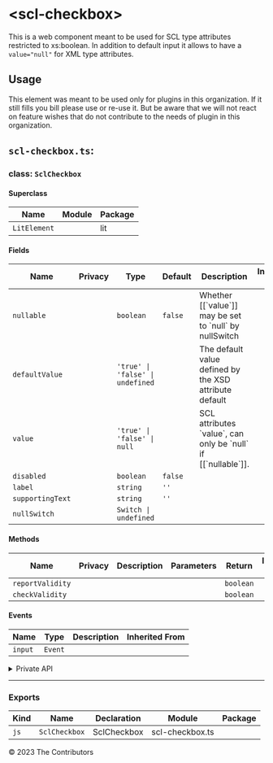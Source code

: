 # \<scl-checkbox>

This is a web component meant to be used for SCL type attributes restricted to xs:boolean. In addition to default input it allows to have a `value="null"` for XML type attributes.

## Usage

This element was meant to be used only for plugins in this organization. If it still fills you bill please use or re-use it. But be aware that we will not react on feature wishes that do not contribute to the needs of plugin in this organization.


## `scl-checkbox.ts`:

### class: `SclCheckbox`

#### Superclass

| Name         | Module | Package |
| ------------ | ------ | ------- |
| `LitElement` |        | lit     |

#### Fields

| Name             | Privacy | Type                             | Default | Description                                                           | Inherited From |
| ---------------- | ------- | -------------------------------- | ------- | --------------------------------------------------------------------- | -------------- |
| `nullable`       |         | `boolean`                        | `false` | Whether \[\[\`value\`]] may be set to \`null\` by nullSwitch          |                |
| `defaultValue`   |         | `'true' \| 'false' \| undefined` |         | The default value defined by the XSD attribute default                |                |
| `value`          |         | `'true' \| 'false' \| null`      |         | SCL attributes \`value\`, can only be \`null\` if \[\[\`nullable\`]]. |                |
| `disabled`       |         | `boolean`                        | `false` |                                                                       |                |
| `label`          |         | `string`                         | `''`    |                                                                       |                |
| `supportingText` |         | `string`                         | `''`    |                                                                       |                |
| `nullSwitch`     |         | `Switch \| undefined`            |         |                                                                       |                |

#### Methods

| Name             | Privacy | Description | Parameters | Return    | Inherited From |
| ---------------- | ------- | ----------- | ---------- | --------- | -------------- |
| `reportValidity` |         |             |            | `boolean` |                |
| `checkValidity`  |         |             |            | `boolean` |                |

#### Events

| Name    | Type    | Description | Inherited From |
| ------- | ------- | ----------- | -------------- |
| `input` | `Event` |             |                |

<details><summary>Private API</summary>

#### Fields

| Name            | Privacy | Type                        | Default   | Description | Inherited From |
| --------------- | ------- | --------------------------- | --------- | ----------- | -------------- |
| `checkboxValue` | private | `'true' \| 'false'`         | `'false'` |             |                |
| `userText`      | private | `string`                    |           |             |                |
| `isNull`        | private | `boolean`                   | `false`   |             |                |
| `parkedValue`   | private | `'true' \| 'false' \| null` | `null`    |             |                |
| `null`          | private | `boolean`                   |           |             |                |

#### Methods

| Name               | Privacy | Description | Parameters | Return           | Inherited From |
| ------------------ | ------- | ----------- | ---------- | ---------------- | -------------- |
| `renderNullSwitch` | private |             |            | `TemplateResult` |                |

</details>

<hr/>

### Exports

| Kind | Name          | Declaration | Module          | Package |
| ---- | ------------- | ----------- | --------------- | ------- |
| `js` | `SclCheckbox` | SclCheckbox | scl-checkbox.ts |         |


&copy; 2023 The Contributors
